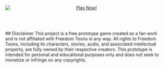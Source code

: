 [Button Hover]: https://img.shields.io/badge/Hover_Over_Me!-37a779?style=for-the-badge
[Button Click]: https://img.shields.io/badge/Play_Now!-37a779?style=for-the-badge
[Button Icon]: https://img.shields.io/badge/Installation-EF2D5E?style=for-the-badge&logoColor=white&logo=Files
[Link]: https://woodsfiend.github.io/Freedom-Toons-Game/ 'Freedom Toons Game'

<p align="center">
  <span style="display:inline-block; width:400px; height:400px; background-image:url('https://github.com/WoodsFiend/Freedom-Toons-Game/blob/master/logo.png?raw=true'); background-size:contain; background-repeat:no-repeat; background-position:center;"></span>
</p>

<br>
<p align="center">
  <a href= "https://woodsfiend.github.io/Freedom-Toons-Game/" target="_blank"
    style="background: none; border: none; cursor: pointer;" 
  >
    <img 
      src="https://img.shields.io/badge/Play_Now!-37a779?style=for-the-badge" 
      alt="Play Now!" 
      style="display: block;"
    />
  </a>
</p>

<br>
<br>
<br>
## Disclaimer
This project is a free prototype game created as a fan work and is not affiliated with Freedom Toons in any way. All rights to Freedom Toons, including its characters, stories, audio, and associated intellectual property, are fully owned by their respective creators. This prototype is intended for personal and educational purposes only and does not seek to monetize or infringe on any copyrights.